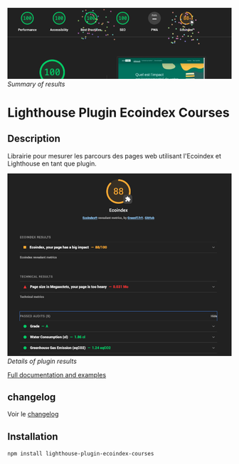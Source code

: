 ![Summary of results](docs/static/ecoindex-intro.png)
_Summary of results_

# Lighthouse Plugin Ecoindex Courses

## Description

Librairie pour mesurer les parcours des pages web utilisant l'Ecoindex et Lighthouse en tant que plugin.

![Details of plugin results](docs/static/ecoindex-results.png)
_Details of plugin results_

[Full documentation and examples](https://cnumr.github.io/lighthouse-plugin-ecoindex/)

## changelog

Voir le [changelog](./libs/ecoindex-lh-courses/CHANGELOG.md)

## Installation

```bash
npm install lighthouse-plugin-ecoindex-courses
```
